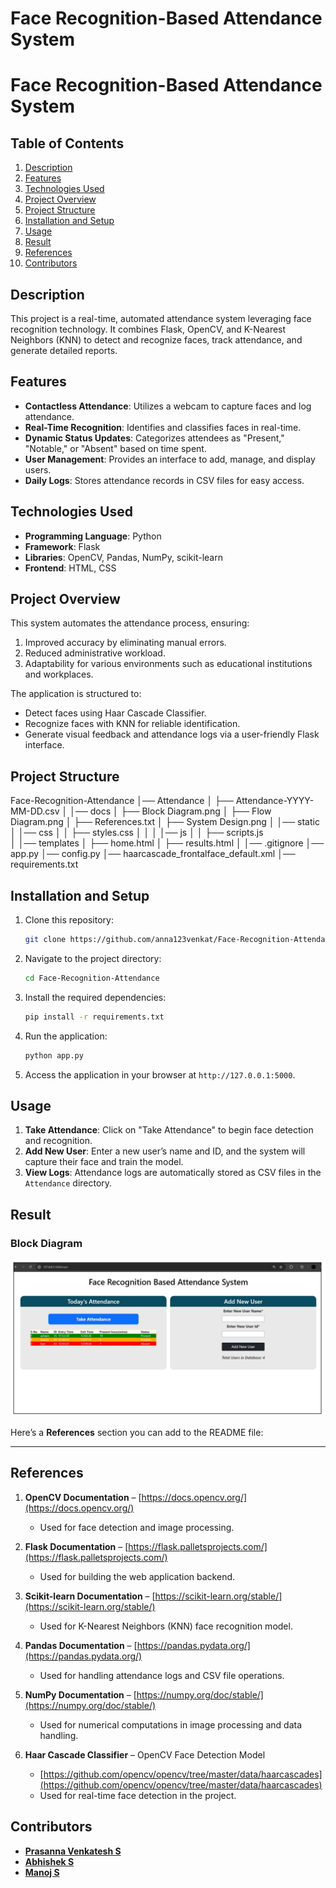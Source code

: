 # Face Recognition-Based Attendance System

# Face Recognition-Based Attendance System  

## Table of Contents  
1. [Description](#description)  
2. [Features](#features)  
3. [Technologies Used](#technologies-used)  
4. [Project Overview](#project-overview)  
5. [Project Structure](#project-structure)  
6. [Installation and Setup](#installation-and-setup)  
7. [Usage](#usage)  
8. [Result](#result)  
9. [References](#references)  
10. [Contributors](#contributors)  

## Description
This project is a real-time, automated attendance system leveraging face recognition technology. It combines Flask, OpenCV, and K-Nearest Neighbors (KNN) to detect and recognize faces, track attendance, and generate detailed reports.

## Features
- **Contactless Attendance**: Utilizes a webcam to capture faces and log attendance.
- **Real-Time Recognition**: Identifies and classifies faces in real-time.
- **Dynamic Status Updates**: Categorizes attendees as "Present," "Notable," or "Absent" based on time spent.
- **User Management**: Provides an interface to add, manage, and display users.
- **Daily Logs**: Stores attendance records in CSV files for easy access.

## Technologies Used
- **Programming Language**: Python
- **Framework**: Flask
- **Libraries**: OpenCV, Pandas, NumPy, scikit-learn
- **Frontend**: HTML, CSS

## Project Overview
This system automates the attendance process, ensuring:
1. Improved accuracy by eliminating manual errors.
2. Reduced administrative workload.
3. Adaptability for various environments such as educational institutions and workplaces.

The application is structured to:
- Detect faces using Haar Cascade Classifier.
- Recognize faces with KNN for reliable identification.
- Generate visual feedback and attendance logs via a user-friendly Flask interface.

## Project Structure

Face-Recognition-Attendance
│── Attendance
│   ├── Attendance-YYYY-MM-DD.csv
│
│── docs
│   ├── Block Diagram.png
│   ├── Flow Diagram.png
│   ├── References.txt
│   ├── System Design.png
│
│── static
│   │── css
│   │   ├── styles.css
│   │
│   │── js
│   │   ├── scripts.js  
│
│── templates
│   ├── home.html
│   ├── results.html
│
│── .gitignore
│── app.py
│── config.py
│── haarcascade_frontalface_default.xml
│── requirements.txt


## Installation and Setup
1. Clone this repository:
    ```bash
    git clone https://github.com/anna123venkat/Face-Recognition-Attendance.git
    ```
2. Navigate to the project directory:
    ```bash
    cd Face-Recognition-Attendance
    ```
3. Install the required dependencies:
    ```bash
    pip install -r requirements.txt
    ```
4. Run the application:
    ```bash
    python app.py
    ```
5. Access the application in your browser at `http://127.0.0.1:5000`.

## Usage
1. **Take Attendance**: Click on "Take Attendance" to begin face detection and recognition.
2. **Add New User**: Enter a new user’s name and ID, and the system will capture their face and train the model.
3. **View Logs**: Attendance logs are automatically stored as CSV files in the `Attendance` directory.

## Result

### Block Diagram
![Block Diagram](docs/Attendance_Status.png)

Here’s a **References** section you can add to the README file:  

---

## References  

1. **OpenCV Documentation** – [https://docs.opencv.org/](https://docs.opencv.org/)  
   - Used for face detection and image processing.  

2. **Flask Documentation** – [https://flask.palletsprojects.com/](https://flask.palletsprojects.com/)  
   - Used for building the web application backend.  

3. **Scikit-learn Documentation** – [https://scikit-learn.org/stable/](https://scikit-learn.org/stable/)  
   - Used for K-Nearest Neighbors (KNN) face recognition model.  

4. **Pandas Documentation** – [https://pandas.pydata.org/](https://pandas.pydata.org/)  
   - Used for handling attendance logs and CSV file operations.  

5. **NumPy Documentation** – [https://numpy.org/doc/stable/](https://numpy.org/doc/stable/)  
   - Used for numerical computations in image processing and data handling.  

6. **Haar Cascade Classifier** – OpenCV Face Detection Model  
   - [https://github.com/opencv/opencv/tree/master/data/haarcascades](https://github.com/opencv/opencv/tree/master/data/haarcascades)  
   - Used for real-time face detection in the project.  


## Contributors
- **[Prasanna Venkatesh S](https://github.com/anna123venkat)**
- **[Abhishek S](https://github.com/Abishek9342)**
- **[Manoj S](https://github.com/Jonam-2004)**
